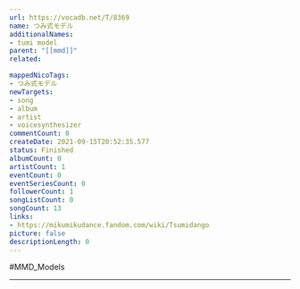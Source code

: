```yaml
---
url: https://vocadb.net/T/8369
name: つみ式モデル
additionalNames: 
- tumi model
parent: "[[mmd]]"
related:

mappedNicoTags:
- つみ式モデル
newTargets:
- song
- album
- artist
- voicesynthesizer
commentCount: 0
createDate: 2021-09-15T20:52:35.577
status: Finished
albumCount: 0
artistCount: 1
eventCount: 0
eventSeriesCount: 0
followerCount: 1
songListCount: 0
songCount: 13
links: 
- https://mikumikudance.fandom.com/wiki/Tsumidango
picture: false
descriptionLength: 0
---
```


#MMD_Models



---

